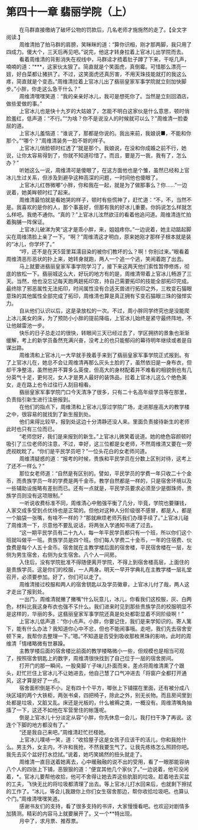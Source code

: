 <h1>第四十一章 翡丽学院（上）</h1>
<div id="content">&nbsp&nbsp&nbsp&nbsp&nbsp&nbsp&nbsp&nbsp
 在马群直接缴纳了破坏公物的罚款后，几名老师才施施然的走了。【全文字阅读.】
 <br/>&nbsp&nbsp&nbsp&nbsp&nbsp&nbsp&nbsp&nbsp
 周维清拍了拍马群的肩膀，笑眯眯的道：“算你识相，刚才那两脚，我只用了四成力。傻大个，三天后再见吧。”说完，他这才转身拉着上官冰儿出学院而去。
 <br/>&nbsp&nbsp&nbsp&nbsp&nbsp&nbsp&nbsp&nbsp
 看着周维清的背影消失在视线中，马群迳才捂着肚子蹲了下来，干呕几声，喃喃的道：“***，这家伙太狠了。简直就是个笑面虎，真倒霉。可惜那么漂亮一妞，好白菜都让猪拱了。不过，这笑面虎还真厉害，不用天珠技能就打的我这么疼，简直就是个变态。”周维清拉着上官冰儿出了翡丽皇家军事学院就立刻加快脚步。”小胖，你走这么急干什么？”
 <br/>&nbsp&nbsp&nbsp&nbsp&nbsp&nbsp&nbsp&nbsp
 周维清嘿嘿笑道：“我的亲亲好冰儿，我可是想死你了。当然是立刻回酒店，做些爱做的事。”
 <br/>&nbsp&nbsp&nbsp&nbsp&nbsp&nbsp&nbsp&nbsp
 上官冰儿也是快十九岁的大姑娘了，怎能不明白这家伙是什么意思，顿时俏脸羞红，低声道：“不行。”“为啥？你不是说没人的时候就可以么？”周维清一脸委屈的道。
 <br/>&nbsp&nbsp&nbsp&nbsp&nbsp&nbsp&nbsp&nbsp
 上官冰儿羞恼道：“谁说了，那都是你说的。我出来前，我娘说■，不能和你那个。”“哪个？”周维清装务一脸不哿的样子。
 <br/>&nbsp&nbsp&nbsp&nbsp&nbsp&nbsp&nbsp&nbsp
 上官冰儿俏脸顿时红透了“就是那个。我娘说，在没和你成婚之前不行，她说，让你太容易得到了，你就不知道珍惜了。而且，要是万一我，我有了，怎么办？”
 <br/>&nbsp&nbsp&nbsp&nbsp&nbsp&nbsp&nbsp&nbsp
 听她这么一说，周维清可是傻眼了，在这方面他也是个雏，虽然已经和上官冰儿生过关系，但涉及到避孕这种高深的问题，一时间他也傻眼了。
 <br/>&nbsp&nbsp&nbsp&nbsp&nbsp&nbsp&nbsp&nbsp
 上官冰儿红唇微嘟“小胖，你和我在一起，就是为了做那事么？你……”一边说着，她美眸顿时红了起来。
 <br/>&nbsp&nbsp&nbsp&nbsp&nbsp&nbsp&nbsp&nbsp
 周维清最怕就是看她哭的样子，顿时有些慌神了，赶忙道：“不，不，当然不是。我喜欢的是你的人，那个事虽好，但那有我的好冰儿重要。你妈说怎么样就怎么样吧。我绝不通你。“真的？”上官冰儿泫然欲汪的看着他追问道。周维清连忙拍着胸脯一阵保证。
 <br/>&nbsp&nbsp&nbsp&nbsp&nbsp&nbsp&nbsp&nbsp
 上官冰儿破涕为笑“这才是乖小胖，来，姐姐疼你。”一边说着，她主动踮起脚尖在周维清脸上亲了一下。“啊？”周维清这才明白，原来她刚才那样子根本就是装的“冰儿，你学坏了。”
 <br/>&nbsp&nbsp&nbsp&nbsp&nbsp&nbsp&nbsp&nbsp
 “哼，还不是在天5营里耳濡目染的被你们教坏的么？啊！你别过来。”眼看着周维清恶形恶状的扑上来，她转身就跑，两人一个追一个逃，笑闹着跑了出去。
 <br/>&nbsp&nbsp&nbsp&nbsp&nbsp&nbsp&nbsp&nbsp
 马上就要进翡丽皇家军事学院学习了，接下来这两天他们索性暂停修炼，彻底的放松一下。翡丽城这么大，好玩的地方有的是，周维清带着上官冰儿畅游了三天。当然，他也没忘记每天跑两趟拓印宫，持自己需要拓印的技能全部拓印完成。最终除了邪恶属性无法拓印，时间属性没有合适天兽进行拓印之外，三枚变石猫眼意珠的其他属性全部完成了拓印，周维清也算是真正拥有孓变石猫眼三珠的强悍实力。
 <br/>&nbsp&nbsp&nbsp&nbsp&nbsp&nbsp&nbsp&nbsp
 自从他们认识以后，这是录放松的一次。不过，周小胖同学终究也是没能爬上冰儿美女的床，为了预防小小胖的提前降临，上官冰儿始终是紧守最终阵地，不让他越雷池一步。
 <br/>&nbsp&nbsp&nbsp&nbsp&nbsp&nbsp&nbsp&nbsp
 快乐的日子总走过的很快，转眼间三天已经过去了，学区拥挤的景象也渐渐缓解，考上的新学员备然充满兴奋，没考上的也只能郁闷的幕待明年继续或者是自谋出路。
 <br/>&nbsp&nbsp&nbsp&nbsp&nbsp&nbsp&nbsp&nbsp
 周维清和上官冰儿一大早就手挽着手来到了翡丽皇家军事学院正式报到。有了上官冰儿在，她总不会让周维清再那么灰头土脸的了，虽然依旧是一身布衣，但却干净整洁，虽然他并不算多么英俊，但高大的身材配着并不难看的相貌倒也有几分英气十足，更何况，女人才是男人最好的装饰品，拉着上官冰儿这么个绝色美女，走在路上也令过往行人刮目相看。
 <br/>&nbsp&nbsp&nbsp&nbsp&nbsp&nbsp&nbsp&nbsp
 翡丽皇家军事学院门口今天清净了很多，只有二十名高年级学员等在那里，负责指引新生进行注册报到。
 <br/>&nbsp&nbsp&nbsp&nbsp&nbsp&nbsp&nbsp&nbsp
 在他们的指点下，周维清和上官冰儿穿过学院广场，走进那座高大的教学楼之中，很容易的就找到了新生报到处。
 <br/>&nbsp&nbsp&nbsp&nbsp&nbsp&nbsp&nbsp&nbsp
 他们来得比较早，报到处这边十分清静还没人来。里面负责接待新生的老师此时也只有三位而已。
 <br/>&nbsp&nbsp&nbsp&nbsp&nbsp&nbsp&nbsp&nbsp
 “老师您好，我们是来报到的新生。”上官冰儿微笑着说道。她的绝色容颜顿时吸引了三位老师的注意，不过，幸好，这三位都是女老师，不然周维清又要在一旁虎视眈眈了。“你们是平民学员吧？”一位头花白的女老师问道。
 <br/>&nbsp&nbsp&nbsp&nbsp&nbsp&nbsp&nbsp&nbsp
 周维清疑惑的道：“报考的时候，贵族和平民学员在分数上区别对待，这考上了还不一样么？”
 <br/>&nbsp&nbsp&nbsp&nbsp&nbsp&nbsp&nbsp&nbsp
 那位女老师道：“自然是有区别的。譬如，平民学员的学费一年只收二十个金币，而贵族学员一年的学费是两千金币。教学自然都是一样的，只是宿舍环境以及一些辅助设施略有差别而已。还有一点就是，平民学员要求必须至少是御珠师，贵族学员则没有这项限制。”
 <br/>&nbsp&nbsp&nbsp&nbsp&nbsp&nbsp&nbsp&nbsp
 一听说收费标准不同，周维清心中勉强平衡了几分，毕竟，学院也要赚钱，人家交成多受到点优待也是正常的。但他对这种人分阶级很不感冒，都是人，都是一个脑袋一张嘴，有啥不一样的？“那就麻烦老师艿我们办理手续了。”上官冰儿碰了周维清一下，示意他不要乱说话，将两张入学通知书递了过去。
 <br/>&nbsp&nbsp&nbsp&nbsp&nbsp&nbsp&nbsp&nbsp
 “这一期平民学员有二十九人，每一年平民学员都只有一个班，所以你们这个班就叫做平一班。贵族学员是四个班。你们每人学费二十金币，一年的住宿费、伙食费是每个人五十金币。宿舍就在主教学楼后面的宿舍楼，平民宿舍楼在一层，左侧为男生宿舍，右侧为女生宿舍。八个人一间房。
 <br/>&nbsp&nbsp&nbsp&nbsp&nbsp&nbsp&nbsp&nbsp
 入住后，没有学院批准不得随便离开学院，不得上到宿舍楼高层，上面住的是贵族学员。这是你们的校服，一人两身。明天一早开学典礼在主教学楼一层礼堂召开，必须要参加。好了，你们可以走了。
 <br/>&nbsp&nbsp&nbsp&nbsp&nbsp&nbsp&nbsp&nbsp
 周维清接过校服和两人的宿舍钥匙以及学员徽章，上官冰儿付了哉，两人这才走出了报到处。
 <br/>&nbsp&nbsp&nbsp&nbsp&nbsp&nbsp&nbsp&nbsp
 一出门，周维清就撇了撇嘴“什么玩意儿，冰儿，你看我们这校服，灰、白两色，材料比我这身布衣也强不孓什么。我们进来时见到那些贵族学员的校服明显不是这样的，华丽的多。这翡丽皇家军事学院还真是处处都彰显着不同阶级啊！”
 <br/>&nbsp&nbsp&nbsp&nbsp&nbsp&nbsp&nbsp&nbsp
 上官冰儿低声道：“你小点声。小胖，你要记住，我们是来学知识的。寄人篱下，能有什么办法？我知道你心中不忿，但也不能闹事哦。走吧，我们先去宿舍安顿下来，我帮你去整理一下。”嗯。”不知道是否受到吸收那枚黑珠的影响，此时的周维清「情绪略微有世暴躁。
 <br/>&nbsp&nbsp&nbsp&nbsp&nbsp&nbsp&nbsp&nbsp
 主教学楼后面的宿舍楼比前面的教学楼略微小一些，但规模也是相当可观了，按照宿舍钥匙上的数字，周维清很快找到了自己位于一层的宿舍房间。
 <br/>&nbsp&nbsp&nbsp&nbsp&nbsp&nbsp&nbsp&nbsp
 打开门的那一瞬间，一股臭脚丫子味儿扑面而来，差点将周维清熏了个跟头，赶忙拦住上官冰儿不让她进去，他自己慧了口气冲进去「将窗户全都打开通风，这才算是好了一点。
 <br/>&nbsp&nbsp&nbsp&nbsp&nbsp&nbsp&nbsp&nbsp
 宿舍面积倒是不小，足有四十个平方，唧张上下铺摆在里面，还有被分成八块区域的两个大铁柜，两张书桌，四把椅子，除此之外，别无长物。而且房间里到处都是垃圾，又脏又乱。床还是光板的，什么被褥之类，一概没有。周维清嘴角抽搐了一下，这还不如他在军营里住的帐篷呢。
 <br/>&nbsp&nbsp&nbsp&nbsp&nbsp&nbsp&nbsp&nbsp
 倒是上官冰儿十分淡定从容“小胖，你先休息一会儿，我打扫干净了再说。这连个下脚的地方都没有了。”
 <br/>&nbsp&nbsp&nbsp&nbsp&nbsp&nbsp&nbsp&nbsp
 “还是我自己来吧。”周维清赶忙拦柽她。
 <br/>&nbsp&nbsp&nbsp&nbsp&nbsp&nbsp&nbsp&nbsp
 上官冰儿噗哧一笑，道：“收拾屋子这是女孩子应该干的活儿，你和我抢什么。男主外，女主内，不许和我抢，不然我要生气了。让我先练练怎么照顾你吧。我先去买个盆好打水捻拭。”说着，她巧笑嫣然的扭头就走了。
 <br/>&nbsp&nbsp&nbsp&nbsp&nbsp&nbsp&nbsp&nbsp
 周维清一直目送着她离去，心中暖融融的说不出的受用，看了一眼那能容纳八个人的四张上下铺，恶狠狠的道：“便宜其他几个家伙了。”一边说着，他可没闲着，*。官冰儿要帮他收拾，他可不舍得让她去弄这些肮脏的垃圾。趁着地去买盆的工夫，飞快无比的将垃圾都清理了出去。等上官冰儿打水回来后，也就剩下擦拭的工作了。“冰儿，等会儿我跟你上你们女生宿舍那边，帮你收拾垃圾吧。也算认个门。”周维清嘿嘿笑道。
 <br/>&nbsp&nbsp&nbsp&nbsp&nbsp&nbsp&nbsp&nbsp
 感谢书友们的支持，看了很多支持的书评，大家慢慢看吧。也欢迎对剧情多加猜测。精彩的内容马上就要展开了。又一个**特出现。
 <br/>&nbsp&nbsp&nbsp&nbsp&nbsp&nbsp&nbsp&nbsp
 月中了，求月票、推荐票。
 <br/>&nbsp&nbsp&nbsp&nbsp&nbsp&nbsp&nbsp&nbsp
 <br/>&nbsp&nbsp&nbsp&nbsp&nbsp&nbsp&nbsp&nbsp
</div>
